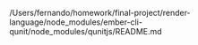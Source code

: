 /Users/fernando/homework/final-project/render-language/node_modules/ember-cli-qunit/node_modules/qunitjs/README.md